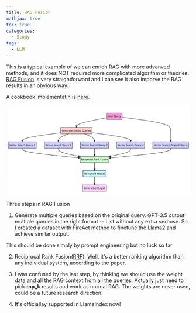 ```yaml
---
title: RAG Fusion
mathjax: true
toc: true
categories:
  - Study
tags:
  - LLM
---
```


This is a typical example of we can enrich RAG with more advanved methods, and it does NOT required more complicated algorithm or theories. [RAG Fusion](https://towardsdatascience.com/forget-rag-the-future-is-rag-fusion-1147298d8ad1) is very straightforward and I can see it also imporve the RAG results in an obvious way. 

A cookbook implementatin is [here](https://github.com/anyscale/endpoint-cookbook/blob/main/App_RAG_Fusion.ipynb).

![Alt text](/assets/images/2023/23-10-25-LLM-RAG-Fusion_files/RAGFusion.png)

Three steps in RAG Fusion

1. Generate multiple queries based on the original query. GPT-3.5 output multiple queries in the right format -- List without any extra verbose. So I created a dataset with FireAct method to finetune the Llama2 and achieve similar output.  

This should be done simply by prompt engineering but no luck so far

2. Reciprocal Rank Fusion([RRF](https://plg.uwaterloo.ca/~gvcormac/cormacksigir09-rrf.pdf)). Well, it's a better ranking algorithm than any individual system, according to the paper.

3. I was confused by the last step, by thinking we should use the weight data and all the RAG context from all the queries. Actually just need to pick **top_k** results and work as normal RAG. The weights are never used, could be a future research direction. 

4. It's officiallay supported in LlamaIndex now! 

